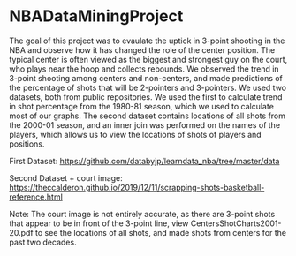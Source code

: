 # NBADataMiningProject
The goal of this project was to evaulate the uptick in 3-point shooting in the NBA and observe how it has changed the role of the center position. The typical center is often viewed as the biggest and strongest guy on the court, who plays near the hoop and collects rebounds. We observed the trend in 3-point shooting among centers and non-centers, and made predictions of the percentage of shots that will be 2-pointers and 3-pointers. We used two datasets, both from public repositories. We used the first to calculate trend in shot percentage from the 1980-81 season, which we used to calculate most of our graphs. The second dataset contains locations of all shots from the 2000-01 season, and an inner join was performed on the names of the players, which allows us to view the locations of shots of players and positions.

First Dataset: https://github.com/databyjp/learndata_nba/tree/master/data

Second Dataset + court image: https://theccalderon.github.io/2019/12/11/scrapping-shots-basketball-reference.html

Note: The court image is not entirely accurate, as there are 3-point shots that appear to be in front of the 3-point line, view CentersShotCharts2001-20.pdf to see the locations of all shots, and made shots from centers for the past two decades.
